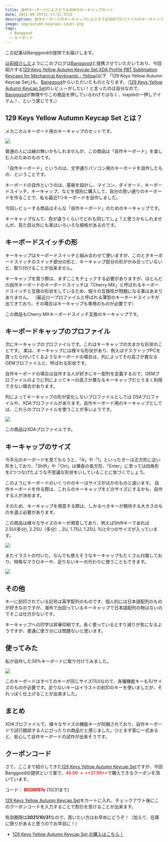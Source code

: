 ```yaml
---
title: 自作キーボードによさそうなXDAのキーキャップセット
date: 2021-09-25T11:17:51.572Z
description: 自作キーボードのキーキャップによさそうなXDAプロファイルのキーキャップのセットを紹介します。
image: img/autumn-keycaps-cover.png
tags:
  - Banggood
  - キーボード
---
```

この記事はBanggoodの提供でお届けします。

[以前紹介した](../../post/中国ecサイトbanggood/)ようにこのブログは[Banggood](https://jp.banggood.com/?p=0M092355466124202012)と提携させていただいており、今回紹介する[129 Keys Yellow Autumn Keycap Set XDA Profile PBT Sublimation Keycaps for Mechanical Keyboards - Yellow](https://www.banggood.com/129-Keys-Yellow-Autumn-Keycap-Set-XDA-Profile-PBT-Sublimation-Keycaps-for-Mechanical-Keyboards-p-1825709.html?p=0M092355466124202012)(以下 「129 Keys Yellow Autumn Keycap Set」)も、[Banggood](https://jp.banggood.com/?p=0M092355466124202012)からいただいたものとなります。（[129 Keys Yellow Autumn Keycap Set](https://www.banggood.com/129-Keys-Yellow-Autumn-Keycap-Set-XDA-Profile-PBT-Sublimation-Keycaps-for-Mechanical-Keyboards-p-1825709.html?p=0M092355466124202012)のレビューがしたい！と言ったのは自分なので、[Banggood](https://jp.banggood.com/?p=0M092355466124202012)が無理やりこの商品を押しているわけではなく、inajobの一押しアイテム！、という感じです。）

## 129 Keys Yellow Autumn Keycap Set とは？

メカニカルキーボード用のキーキャップのセットです。

![](img/autumun-keycaps-first.jpg)

普通の人には縁の無いかもしれませんが、この商品は「自作キーボード」を楽しむ人のためのものです。

「自作キーボード」というのは、文字通りパソコン用のキーボードを自作したもの、ということです。

キーボードの自作というのは、基板を設計し、マイコン、ダイオード、キーボードスイッチ、キーキャップ、などを個別に購入して、自分の思い通りのキーボードを作ることで、私も最近1つキーボードを自作しました。

今回レビューする商品はそんな「自作キーボード」のためのキーキャップです。

キーキャップなんて、色が違うくらいでどれも同じでしょ？と思うかもしれませんが、見た目以外にも実はいろいろな規格があるのです。

## キーボードスイッチの形

キーキャップはキーボードスイッチと組み合わせて使いますが、このときキーボードスイッチのスイッチ部分の形と、キーキャップ部分の形がかみ合っていないと、取り付けることが出来ません。

キーキャップを買う際は、まずここをチェックする必要がありますが、ほとんどの自作キーボードのキーボードスイッチは「Cherry MX」と呼ばれるキーボードスイッチと互換の形状をしているため、個々の互換性が問題になる事はあまりありません。
（最近ロープロファイルと呼ばれる薄型のキーボードスイッチが出てきており、その場合はキーキャップも専用のものが必要です）

この商品もCherry MXキーボードスイッチ互換のキーキャップです。

## キーボードキャップのプロファイル

次にキーキャップのプロファイルです。これはキーキャップの大まかな形状のことです。
実は、キーキャップには様々な形状があり、例えばデスクトップPCを買ったら付いてくるようなキーボードの場合は、列によってその高さが異なるOEMプロファイルと、呼ばれる形状です。

自作キーボードの場合は自作する人が好きにキー配列を定義するので、OEMプロファイルのように列によってキーの高さが異なるキーキャップだとうまく利用できない場合があります。

列によってキーキャップの形が変化しないプロファイルとしては DSAプロファイルや、XDAプロファイルがあります。自作キーボード用のキーキャップとしては、これらのプロファイルを使うことが多いようです。

![](img/autumn-keycap-profile.jpg)

この商品はXDAプロファイルです。

## キーキャップのサイズ

今手元のキーボードを見てもらうと、「A」や「1」といったきーは正方形に近い形をしており、「Shift」や「Ctrl」は横長の長方形、「Enter」に至っては四角形を2つつなげたような不思議な形状をいしていることに気づくでしょう。

このようにキーボードのいくつかのキーはサイズがほかのものと違います。
自作キーボードを作る際は、これらのキーキャップをどのサイズにするかも、自作する人が決めます。

そのため、キーキャップを用意する際は、しかるべきキーが期待する大きさのものを選ぶ必要があります。

この商品は様々なサイズのキーが用意してあり、例えばShiftキーであれば2.5U(多分), 2.25U（多分）, 2U, 1.75U, 1.25U, 1Uと6つのサイズが入っています。

![](img/autumn-keycap-shifts.jpg)

またイラストの付いた、なんでも使えそうなキーキャップもたくさん付属しており、特殊なマクロキーや、足りないキーの代わりに使うこともできます。

![](img/autumn-keycaps-all.jpg)

## その他

キーに刻印されている記号は英字配列のものです、個人的には日本語配列のものが好きなのですが、海外で出回っているキーキャップで日本語配列の物はないのでそこは仕方がないです。

キーキャップへの印字は昇華印刷です。長く使っているとすり減りが気になるようですが、普通に使う分には問題ないと思います。

## 使ってみた

私が自作した39%キーボードに取り付けてみました。

![](img/autumn-keycaps-impl.jpg)

このキーボードはすべてのキーが同じサイズ(1U)なので、各種機能キーも1Uサイズのものが必要です。足りないキーはイラストの刻印のキーを使いましたが、それっぽく仕上げることが出来ました。

## まとめ

XDAプロファイルで、様々なサイズの機能キーが同梱されており、自作キーボードで試行錯誤する人にぴったりの商品だと感じました。ひとまず家に一式あると、安心して自作キーボードの試作が出来そうです。

## クーポンコード

さて、ここまで紹介してきた[129 Keys Yellow Autumn Keycap Set](https://www.banggood.com/129-Keys-Yellow-Autumn-Keycap-Set-XDA-Profile-PBT-Sublimation-Keycaps-for-Mechanical-Keyboards-p-1825709.html?p=0M092355466124202012)ですが、今回Banggoodの提供という事で、<span style="color:red">$49.99 → **$37.99**</span>で購入できるクーポンを頂いています。

コード：
<span style="color:red">**BG06f97e**</span> (10/31まで)

[129 Keys Yellow Autumn Keycap Set](https://www.banggood.com/129-Keys-Yellow-Autumn-Keycap-Set-XDA-Profile-PBT-Sublimation-Keycaps-for-Mechanical-Keyboards-p-1825709.html?p=0M092355466124202012)をカートに入れ、チェックアウト後にこのクーポンコードを入力することで割引を受けることが出来ます。

有効期限は**2021/10/31**なので、買いたい方はお早めにどうぞ！（加えて、在庫に限りがあると思うのでお早目に！）

* [129 Keys Yellow Autumn Keycap Set の購入はこちら！](https://www.banggood.com/129-Keys-Yellow-Autumn-Keycap-Set-XDA-Profile-PBT-Sublimation-Keycaps-for-Mechanical-Keyboards-p-1825709.html?p=0M092355466124202012)